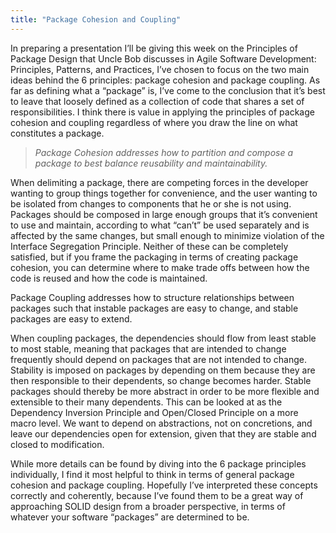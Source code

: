 ```yaml
---
title: "Package Cohesion and Coupling"
---
```


In preparing a presentation I’ll be giving this week on the Principles of
Package Design that Uncle Bob discusses in Agile Software Development:
Principles, Patterns, and Practices, I’ve chosen to focus on the two main ideas
behind the 6 principles: package cohesion and package coupling. As far as
defining what a “package” is, I’ve come to the conclusion that it’s best to
leave that loosely defined as a collection of code that shares a set of
responsibilities. I think there is value in applying the principles of package
cohesion and coupling regardless of where you draw the line on what constitutes
a package.

>_Package Cohesion addresses how to partition and compose a package to best
balance reusability and maintainability._

When delimiting a package, there are competing forces in the developer wanting
to group things together for convenience, and the user wanting to be isolated
from changes to components that he or she is not using. Packages should be
composed in large enough groups that it’s convenient to use and maintain,
according to what “can’t” be used separately and is affected by the same
changes, but small enough to minimize violation of the Interface Segregation
Principle. Neither of these can be completely satisfied, but if you frame the
packaging in terms of creating package cohesion, you can determine where to
make trade offs between how the code is reused and how the code is maintained.

Package Coupling addresses how to structure relationships between packages such
that instable packages are easy to change, and stable packages are easy to
extend.

When coupling packages, the dependencies should flow from least stable to most
stable, meaning that packages that are intended to change frequently should
depend on packages that are not intended to change. Stability is imposed on
packages by depending on them because they are then responsible to their
dependents, so change becomes harder. Stable packages should thereby be more
abstract in order to be more flexible and extensible to their many dependents.
This can be looked at as the Dependency Inversion Principle and Open/Closed
Principle on a more macro level. We want to depend on abstractions, not on
concretions, and leave our dependencies open for extension, given that they are
stable and closed to modification.

While more details can be found by diving into the 6 package principles
individually, I find it most helpful to think in terms of general package
cohesion and package coupling. Hopefully I’ve interpreted these concepts
correctly and coherently, because I’ve found them to be a great way of
approaching SOLID design from a broader perspective, in terms of whatever your
software “packages” are determined to be.
